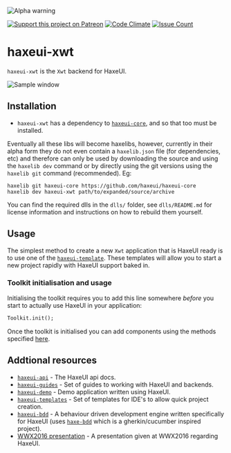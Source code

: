 ![Alpha warning](https://dl.dropboxusercontent.com/u/26678671/haxeui2-warning.png)

[![Support this project on Patreon](https://dl.dropboxusercontent.com/u/26678671/patreon_button.png)](https://www.patreon.com/haxeui)
[![Code Climate](https://codeclimate.com/github/haxeui/haxeui-xwt/badges/gpa.svg)](https://codeclimate.com/github/haxeui/haxeui-xwt)
[![Issue Count](https://codeclimate.com/github/haxeui/haxeui-xwt/badges/issue_count.svg)](https://codeclimate.com/github/haxeui/haxeui-xwt)

# haxeui-xwt

`haxeui-xwt` is the `Xwt` backend for HaxeUI.

![Sample window](https://github.com/haxeui/haxeui-xwt/raw/master/screen.png)

## Installation

* `haxeui-xwt` has a dependency to [`haxeui-core`](https://github.com/haxeui/haxeui-core), and so that too must be installed.

Eventually all these libs will become haxelibs, however, currently in their alpha form they do not even contain a `haxelib.json` file
(for dependencies, etc) and therefore can only be used by downloading the source and using the `haxelib dev` command or by directly
using the git versions using the `haxelib git` command (recommended). Eg:

```
haxelib git haxeui-core https://github.com/haxeui/haxeui-core
haxelib dev haxeui-xwt path/to/expanded/source/archive
```

You can find the required dlls in the `dlls/` folder, see `dlls/README.md` for license information and instructions on how to rebuild them yourself.

## Usage

The simplest method to create a new `Xwt` application that is HaxeUI ready is to use one of the
[`haxeui-template`](https://github.com/haxeui/haxeui-templates). These templates will allow you
to start a new project rapidly with HaxeUI support baked in.

### Toolkit initialisation and usage

Initialising the toolkit requires you to add this line somewhere _before_ you start to actually use HaxeUI in your application:

```haxe
Toolkit.init();
```

Once the toolkit is initialised you can add components using the methods specified
[here](https://github.com/haxeui/haxeui-core#adding-components-using-haxe-code).

## Addtional resources

* [`haxeui-api`](http://haxeui.github.io/haxeui-api/) - The HaxeUI api docs.
* [`haxeui-guides`](https://github.com/haxeui/haxeui-guides) - Set of guides to working with HaxeUI and backends.
* [`haxeui-demo`](https://github.com/haxeui/haxeui-demo) - Demo application written using HaxeUI.
* [`haxeui-templates`](https://github.com/haxeui/haxeui-templates) - Set of templates for IDE's to allow quick project creation.
* [`haxeui-bdd`](https://github.com/haxeui/haxeui-bdd) - A behaviour driven development engine written specifically for HaxeUI
  (uses [`haxe-bdd`](https://github.com/haxeui/haxe-bdd) which is a gherkin/cucumber inspired project).
* [WWX2016 presentation](https://www.youtube.com/watch?v=L8J8qrR2VSg&feature=youtu.be) - A presentation given at WWX2016 regarding HaxeUI.
